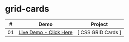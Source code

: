 # grid-cards


|  #  |  Demo                                                                                                                    | Project                                                                       |
| :-: | --------------------------------------------------------------------------------------------------------------------------- | --------------------------------------------------------------------------------- |
| 01  | [Live Demo - Click Here](https://naman547.github.io/grid-cards/)                                                                  | [ CSS GRID Cards ]             |
